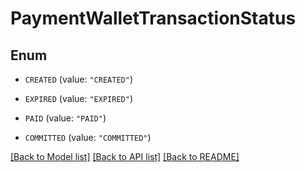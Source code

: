 # PaymentWalletTransactionStatus

## Enum


* `CREATED` (value: `"CREATED"`)

* `EXPIRED` (value: `"EXPIRED"`)

* `PAID` (value: `"PAID"`)

* `COMMITTED` (value: `"COMMITTED"`)


[[Back to Model list]](../README.md#documentation-for-models) [[Back to API list]](../README.md#documentation-for-api-endpoints) [[Back to README]](../README.md)


